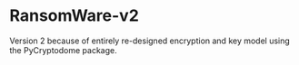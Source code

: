 # RansomWare-v2
Version 2 because of entirely re-designed encryption and key model using the PyCryptodome package. 
